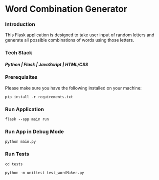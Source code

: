 # Word Combination Generator

### Introduction
This Flask application is designed to take user input of random letters and generate all possible combinations of words using those letters.

### Tech Stack
##### Python | Flask | JavaScript | HTML/CSS

### Prerequisites
Please make sure you have the following installed on your machine:
```
pip install -r requirements.txt
```

### Run Application

```
flask --app main run
```

### Run App in Debug Mode

```
python main.py
```

### Run Tests

```
cd tests 
```

```
python -m unittest test_wordMaker.py
```